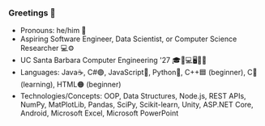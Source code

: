 ### Greetings 👋

- Pronouns: he/him 👦
- Aspiring Software Engineer, Data Scientist, or Computer Science Researcher 💻⚙
- UC Santa Barbara Computer Engineering '27 🎓🔋💻🖥🔌💡
- Languages: Java☕, C#🟣, JavaScript🧾, Python🐍, C++🟦 (beginner), C🔵 (learning), HTML🟠 (beginner)
- Technologies/Concepts: OOP, Data Structures, Node.js, REST APIs, NumPy, MatPlotLib, Pandas, SciPy, Scikit-learn, Unity, ASP.NET Core, Android, Microsoft Excel, Microsoft PowerPoint
